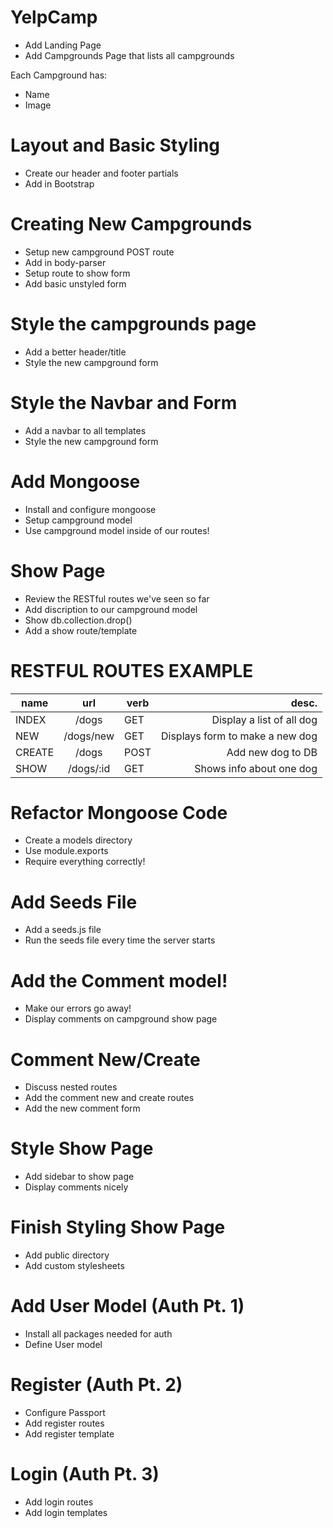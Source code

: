 # YelpCamp

* Add Landing Page
* Add Campgrounds Page that lists all campgrounds

Each Campground has: 
* Name
* Image

# Layout and Basic Styling
* Create our header and footer partials
* Add in Bootstrap

# Creating New Campgrounds
* Setup new campground POST route
* Add in body-parser
* Setup route to show form
* Add basic unstyled form

# Style the campgrounds page
* Add a better header/title
* Style the new campground form

# Style the Navbar and Form
* Add a navbar to all templates
* Style the new campground form

# Add Mongoose
* Install and configure mongoose
* Setup campground model
* Use campground model inside of our routes!

# Show Page
* Review the RESTful routes we've seen so far
* Add discription to our campground model
* Show db.collection.drop()
* Add a show route/template

# RESTFUL ROUTES EXAMPLE

| name   |  url       |  verb  |  desc.                           |
| ------ | :--------: | ------ | -------------------------------: |
| INDEX  |  /dogs     |  GET   |  Display a list of all dog       |
| NEW    |  /dogs/new |  GET   |  Displays form to make a new dog |
| CREATE |  /dogs     |  POST  |  Add new dog to DB               |
| SHOW   |  /dogs/:id |  GET   |  Shows info about one dog        |



# Refactor Mongoose Code
* Create a models directory
* Use module.exports
* Require everything correctly!

# Add Seeds File
* Add a seeds.js file
* Run the seeds file every time the server starts

# Add the Comment model!
* Make our errors go away!
* Display comments on campground show page

# Comment New/Create
* Discuss nested routes
* Add the comment new and create routes
* Add the new comment form

# Style Show Page
* Add sidebar to show page
* Display comments nicely

# Finish Styling Show Page
* Add public directory
* Add custom stylesheets

# Add User Model (Auth Pt. 1)
* Install all packages needed for auth
* Define User model

# Register (Auth Pt. 2)
* Configure Passport
* Add register routes
* Add register template

# Login (Auth Pt. 3)
* Add login routes
* Add login templates
